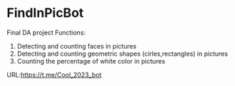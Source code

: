 # FindInPicBot
Final DA project
Functions:
1. Detecting and counting faces in pictures
2. Detecting and counting geometric shapes (cirles,rectangles) in pictures
3. Counting the percentage of white color in pictures

URL:https://t.me/Cool_2023_bot
